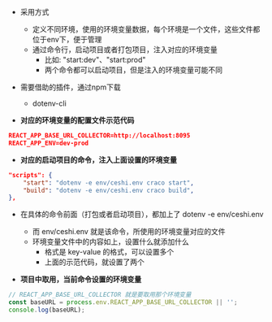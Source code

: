 - 采用方式
  - 定义不同环境，使用的环境变量数据，每个环境是一个文件，这些文件都位于env下，便于管理
  - 通过命令行，启动项目或者打包项目，注入对应的环境变量
    - 比如: "start:dev"、"start:prod"
    - 两个命令都可以启动项目，但是注入的环境变量可能不同


- 需要借助的插件，通过npm下载
  - dotenv-cli


- **对应的环境变量的配置文件示范代码**
```json
REACT_APP_BASE_URL_COLLECTOR=http://localhost:8095
REACT_APP_ENV=dev-prod
```

- **对应的启动项目的命令，注入上面设置的环境变量**
```json
"scripts": {
    "start": "dotenv -e env/ceshi.env craco start",
    "build": "dotenv -e env/ceshi.env craco build",
},
```

- 在具体的命令前面（打包或者启动项目），都加上了 dotenv -e env/ceshi.env
  - 而 env/ceshi.env 就是该命令，所使用的环境变量对应的文件
  - 环境变量文件中的内容如上，设置什么就添加什么
    - 格式是 key-value 的格式，可以设置多个
    - 上面的示范代码，就设置了两个


- **项目中取用，当前命令设置的环境变量**
```js
// REACT_APP_BASE_URL_COLLECTOR 就是要取用那个环境变量
const baseURL = process.env.REACT_APP_BASE_URL_COLLECTOR || '';
console.log(baseURL);
```